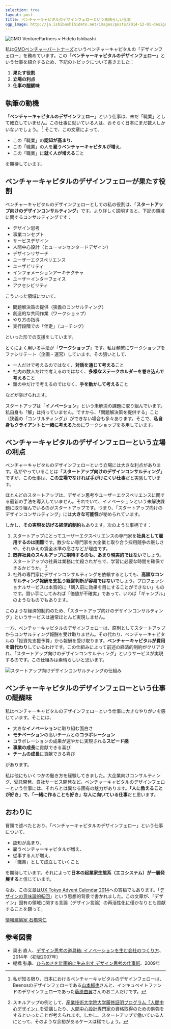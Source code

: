 ```yaml
---
selection: true
layout: post
title: ベンチャーキャピタルのデザインフェローという素晴らしい仕事
ogp_image: http://ja.ishibashihideto.net/images/posts/2014-12-01-design-fellow-at-venture-capital/gmo-vp-and-ishibashi.png
---
```


![GMO VenturePartners × Hideto Ishibashi][0]

私は[GMOベンチャーパートナーズ][1]というベンチャーキャピタルの「デザインフェロー」を務めています。この「**ベンチャーキャピタルのデザインフェロー**」という仕事を紹介するため、下記のトピックについて書きました：

1. **果たす役割**
2. **立場の利点**
3. **仕事の醍醐味**

執筆の動機
---------------------------------------------------------

「**ベンチャーキャピタルのデザインフェロー**」という仕事は、未だ「職業」として確立していません。この仕事に就いている人は、おそらく日本にまだ数人しかいないでしょう。 [^dfellows] そこで、この文章によって、

- この「職業」の**認知が高まり**、
- この「職業」の人を**雇うベンチャーキャピタルが増え**、
- この「職業」に**就く人が増える**こと

を期待しています。

ベンチャーキャピタルのデザインフェローが果たす役割
---------------------------------------------------------

ベンチャーキャピタルのデザインフェローとしての私の役割は、「**スタートアップ向けのデザインコンサルティング**」です。より詳しく説明すると、下記の領域に関するコンサルティングです：

- デザイン思考
- 事業コンセプト
- サービスデザイン
- 人間中心設計（ヒューマンセンタードデザイン）
- デザインリサーチ
- ユーザーエクスペリエンス
- ユーザビリティ
- インフォメーションアーキテクチャ
- ユーザーインターフェイス
- アクセシビリティ

こういった領域について、

- 問題解決策の提供（狭義のコンサルティング）
- 創造的な共同作業（ワークショップ）
- やり方の指導
- 実行段階での「伴走」（コーチング）

といった形での支援をしています。

とくによく用いる手法が「**ワークショップ**」です。私は頻繁にワークショップをファシリテート（企画・運営）しています。その狙いとして、

- 一人だけで考えるのではなく、**対話を通じて考える**こと
- 社内の数人だけで考えるのではなく、**多様なステークホルダーを巻き込んで考える**こと
- 頭の中だけで考えるのではなく、**手を動かして考える**こと

などが挙げられます。

スタートアップは「**イノベーション**」という未解決の課題に取り組んでいます。私自身も「解」は持っていません。ですから、「問題解決策を提供する」こと（狭義の「コンサルティング」）ができない場合も多々あります。そこで、**私自身もクライアントと一緒に考える**ためにワークショップを多用しています。

ベンチャーキャピタルのデザインフェローという立場の利点
---------------------------------------------------------

ベンチャーキャピタルのデザインフェローという立場には大きな利点があります。私がやっていることは「**スタートアップ向けのデザインコンサルティング**」ですが、この仕事は、**この立場でなければ手がけにくい仕事**だと実感しています。

ほとんどのスタートアップは、デザイン思考やユーザーエクスペリエンスに関する最新の手法を導入していません。それでいて、イノベーションという未解決課題に取り組んでいるのがスタートアップです。つまり、「スタートアップ向けのデザインコンサルティング」には**大きな可能性**が秘められています。

しかし、**その実現を妨げる経済的制約**もあります。次のような事柄です：

1. スタートアップにとってユーザーエクスペリエンスの専門家を**社員として雇用するのは困難**です。数少ない専門家を大企業と取り合う採用競争の厳しさや、それゆえの賃金水準の高さなどが理由です。
2. **既存社員のスキルアップに期待するのも、あまり現実的ではない**でしょう。スタートアップの社員は業務に忙殺されがちで、学習に必要な時間を確保できるかどうか。 [^skillup] 
3. 社外の専門家にデザインコンサルティングを依頼するとしても、**高額なコンサルティング報酬を支払う経営判断が容易ではない**でしょう。プロフェッショナルサービスは本質的に「購入前に効果を目にすることができない」ものです。買い手にしてみれば「価値が不確実」であって、いわば「ギャンブル」のようなものでもあります。

このような経済的制約のため、「スタートアップ向けのデザインコンサルティング」というサービスは通常ほとんど実現しません。

一方、ベンチャーキャピタルのデザインフェローは、原則としてスタートアップからコンサルティング報酬を受け取りません。その代わり、ベンチャーキャピタルの「投資先支援予算」から報酬を受け取ります。**ベンチャーキャピタルが費用を肩代わり**しているわけです。この仕組みによって前述の経済的制約がクリアされ、「スタートアップ向けのデザインコンサルティング」というサービスが実現するのです。この仕組みは素晴らしいと思います。

![スタートアップ向けデザインコンサルティングの仕組み][4]

ベンチャーキャピタルのデザインフェローという仕事の醍醐味
---------------------------------------------------------

私はベンチャーキャピタルのデザインフェローという仕事に大きなやりがいを感じています。そこには、

- 大きな**イノベーション**に取り組む面白さ
- **モチベーション**の高いチームとの**コラボレーション**
- コラボレーションの成果が速やかに実現される**スピード感**
- **事業の成長**に貢献できる喜び
- **チームの成長**に貢献できる喜び

があります。

私は他にもいくつかの働き方を経験してきました。大企業向けコンサルティング、受託開発、自社サービス開発など。ベンチャーキャピタルのデザインフェローという仕事には、それらとは異なる固有の魅力があります。**「人に教えることが好き」で、「一緒に作ることも好き」な人に向いている仕事**だと思います。

おわりに
---------------------------------------------------------

冒頭で述べたとおり、「ベンチャーキャピタルのデザインフェロー」という仕事について、

- 認知が高まり、
- 雇うベンチャーキャピタルが増え、
- 従事する人が増え、
- 「職業」として成立していくこと

を期待しています。それによって**日本の起業家生態系（エコシステム）が一層発展する**と信じています。

なお、この文章は[UX Tokyo Advent Calendar 2014][5]への寄稿でもあります。「[デザインの意味論的転回][6]」という思想的背景で書かれました。この文章が、「デザイン」固有の領域に関する言論（デザイン言論）の再活性化に僅かなりとも貢献することを願って。

[情報建築家 石橋秀仁][7]

参考図書
---------------------------------------------------------

- 奥出 直人、[デザイン思考の道具箱: イノベーションを生む会社のつくり方][8]、2014年（初版2007年）
- 棚橋 弘季、[ひらめきを計画的に生み出す デザイン思考の仕事術][9]、2009年

[^dfellows]: 私が知る限り、日本におけるベンチャーキャピタルのデザインフェローは、Beenosのデザインフェローである[山本郁也][10]さんと、インキュベイトファンドのデザインフェローであった[藤原由翼][11]さんのお二人だけです。

[^skillup]: スキルアップの例として、[産業技術大学院大学履修証明プログラム「人間中心デザイン」][2]を受講したり、[人間中心設計専門家][3]の資格取得のための勉強をするといったことが考えられます。しかし、スタートアップで働いている人にとって、そのような余裕があるケースは稀でしょう。

[0]: ../../images/posts/2014-12-01-design-fellow-at-venture-capital/gmo-vp-and-ishibashi.png
[1]: http://www.gmo-vp.com/
[2]: http://aiit.ac.jp/certification_program/hcd/
[3]: http://www.hcdnet.org/certified/
[4]: ../../images/posts/2014-12-01-design-fellow-at-venture-capital/startup-design-consulting-scheme.png
[5]: http://www.adventar.org/calendars/343
[6]: http://ja.ishibashihideto.net/blog/semantic-turn/
[7]: http://ja.ishibashihideto.net/
[8]: https://www.amazon.co.jp/dp/4150503982?tag=hidetoi-22&amp;camp=1027&amp;creative=7407&amp;linkCode=as4&amp;creativeASIN=4150503982&amp;adid=1KKZ90N005DKJWWT2KW6&amp;
[9]: https://www.amazon.co.jp/dp/4534045727?tag=hidetoi-22&amp;camp=1027&amp;creative=7407&amp;linkCode=as4&amp;creativeASIN=4534045727&amp;adid=1V0ZTBMADSQHYG15ZY6V&amp;
[10]: https://twitter.com/fumya
[11]: https://twitter.com/santa0127